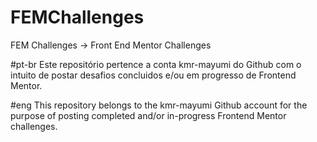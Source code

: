 # FEMChallenges
FEM Challenges -> Front End Mentor Challenges

#pt-br
Este repositório pertence a conta kmr-mayumi do Github com o intuito de postar desafios concluidos e/ou em progresso de Frontend Mentor.

#eng
This repository belongs to the kmr-mayumi Github account for the purpose of posting completed and/or in-progress Frontend Mentor challenges.
